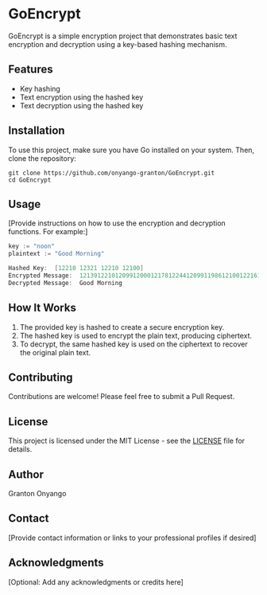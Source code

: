 # GoEncrypt

GoEncrypt is a simple encryption project that demonstrates basic text encryption and decryption using a key-based hashing mechanism.

## Features

- Key hashing
- Text encryption using the hashed key
- Text decryption using the hashed key

## Installation

To use this project, make sure you have Go installed on your system. Then, clone the repository:

```
git clone https://github.com/onyango-granton/GoEncrypt.git
cd GoEncrypt
```

## Usage

[Provide instructions on how to use the encryption and decryption functions. For example:]

```go
key := "noon"
plaintext := "Good Morning"

Hashed Key:  [12210 12321 12210 12100]
Encrypted Message:  121391221012099120001217812244120991198612100122161210011997
Decrypted Message:  Good Morning
```

## How It Works

1. The provided key is hashed to create a secure encryption key.
2. The hashed key is used to encrypt the plain text, producing ciphertext.
3. To decrypt, the same hashed key is used on the ciphertext to recover the original plain text.

## Contributing

Contributions are welcome! Please feel free to submit a Pull Request.

## License

This project is licensed under the MIT License - see the [LICENSE](LICENSE) file for details.

## Author

Granton Onyango

## Contact

[Provide contact information or links to your professional profiles if desired]

## Acknowledgments

[Optional: Add any acknowledgments or credits here]